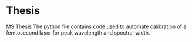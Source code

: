 # Thesis
MS Thesis
The python file contains code used to automate calibration of a femtosecond laser for peak wavelength and spectral width.
